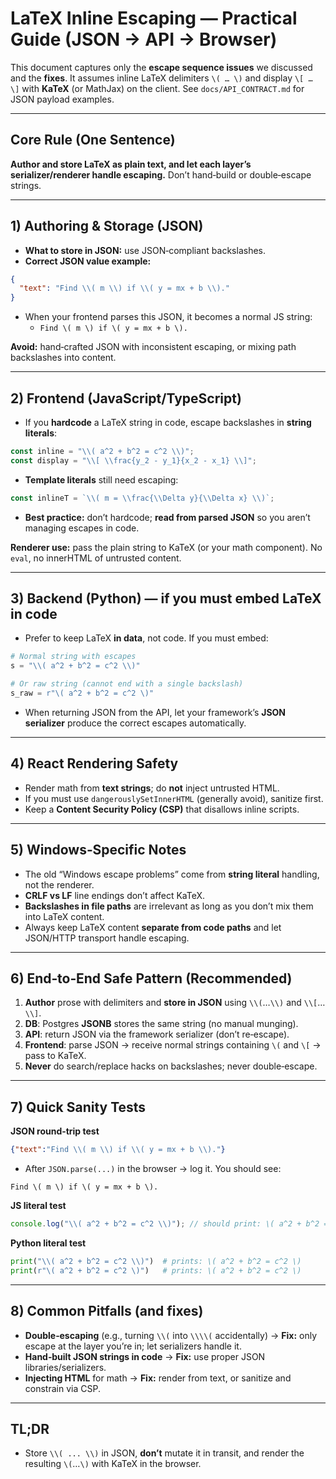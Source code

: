 # LaTeX Inline Escaping — Practical Guide (JSON → API → Browser)

This document captures only the **escape sequence issues** we discussed and the **fixes**. It assumes inline LaTeX delimiters `\( … \)` and display `\[ … \]` with **KaTeX** (or MathJax) on the client. See `docs/API_CONTRACT.md` for JSON payload examples.

---

## Core Rule (One Sentence)
**Author and store LaTeX as plain text, and let each layer’s serializer/renderer handle escaping.** Don’t hand‑build or double‑escape strings.

---

## 1) Authoring & Storage (JSON)
- **What to store in JSON:** use JSON‑compliant backslashes.
- **Correct JSON value example:**
```json
{
  "text": "Find \\( m \\) if \\( y = mx + b \\)."
}
```
- When your frontend parses this JSON, it becomes a normal JS string:
  - `Find \( m \) if \( y = mx + b \).`

**Avoid:** hand‑crafted JSON with inconsistent escaping, or mixing path backslashes into content.

---

## 2) Frontend (JavaScript/TypeScript)
- If you **hardcode** a LaTeX string in code, escape backslashes in **string literals**:
```js
const inline = "\\( a^2 + b^2 = c^2 \\)";
const display = "\\[ \\frac{y_2 - y_1}{x_2 - x_1} \\]";
```
- **Template literals** still need escaping:
```js
const inlineT = `\\( m = \\frac{\\Delta y}{\\Delta x} \\)`;
```
- **Best practice:** don’t hardcode; **read from parsed JSON** so you aren’t managing escapes in code.

**Renderer use:** pass the plain string to KaTeX (or your math component). No `eval`, no innerHTML of untrusted content.

---

## 3) Backend (Python) — if you must embed LaTeX in code
- Prefer to keep LaTeX **in data**, not code. If you must embed:
```py
# Normal string with escapes
s = "\\( a^2 + b^2 = c^2 \\)"

# Or raw string (cannot end with a single backslash)
s_raw = r"\( a^2 + b^2 = c^2 \)"
```
- When returning JSON from the API, let your framework’s **JSON serializer** produce the correct escapes automatically.

---

## 4) React Rendering Safety
- Render math from **text strings**; do **not** inject untrusted HTML.
- If you must use `dangerouslySetInnerHTML` (generally avoid), sanitize first.
- Keep a **Content Security Policy (CSP)** that disallows inline scripts.

---

## 5) Windows‑Specific Notes
- The old “Windows escape problems” come from **string literal** handling, not the renderer.
- **CRLF vs LF** line endings don’t affect KaTeX.
- **Backslashes in file paths** are irrelevant as long as you don’t mix them into LaTeX content.
- Always keep LaTeX content **separate from code paths** and let JSON/HTTP transport handle escaping.

---

## 6) End‑to‑End Safe Pattern (Recommended)
1. **Author** prose with delimiters and **store in JSON** using `\\(`…`\\)` and `\\[`…`\\]`.
2. **DB**: Postgres **JSONB** stores the same string (no manual munging).
3. **API**: return JSON via the framework serializer (don’t re‑escape).
4. **Frontend**: parse JSON → receive normal strings containing `\(` and `\[` → pass to KaTeX.
5. **Never** do search/replace hacks on backslashes; never double‑escape.

---

## 7) Quick Sanity Tests

**JSON round‑trip test**
```json
{"text":"Find \\( m \\) if \\( y = mx + b \\)."}
```
- After `JSON.parse(...)` in the browser → log it. You should see:
```
Find \( m \) if \( y = mx + b \).
```

**JS literal test**
```js
console.log("\\( a^2 + b^2 = c^2 \\)"); // should print: \( a^2 + b^2 = c^2 \)
```

**Python literal test**
```py
print("\\( a^2 + b^2 = c^2 \\)")  # prints: \( a^2 + b^2 = c^2 \)
print(r"\( a^2 + b^2 = c^2 \)")   # prints: \( a^2 + b^2 = c^2 \)
```

---

## 8) Common Pitfalls (and fixes)
- **Double‑escaping** (e.g., turning `\\(` into `\\\\(` accidentally) → **Fix:** only escape at the layer you’re in; let serializers handle it.
- **Hand‑built JSON strings in code** → **Fix:** use proper JSON libraries/serializers.
- **Injecting HTML** for math → **Fix:** render from text, or sanitize and constrain via CSP.

---

## TL;DR
- Store `\\( ... \\)` in JSON, **don’t** mutate it in transit, and render the resulting `\(`…`\)` with KaTeX in the browser.
